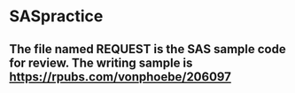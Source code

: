# SASpractice
  ## The file named REQUEST is the SAS sample code for review. The writing sample is https://rpubs.com/vonphoebe/206097

